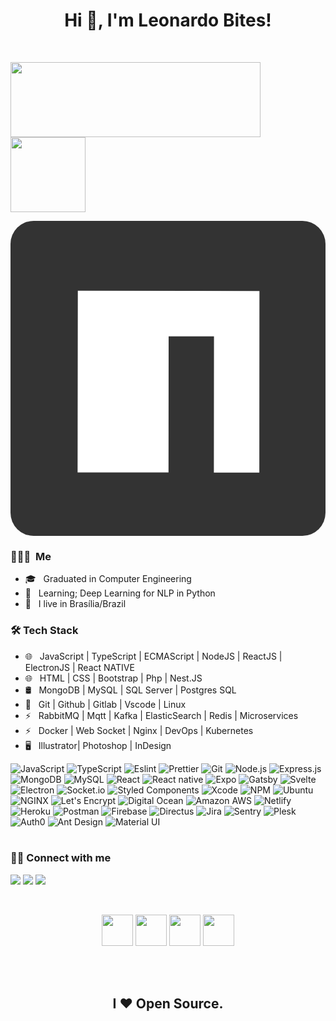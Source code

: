 <!--

### Hello there 👋

#### A SRE Engineer by day ☼ and a Father / Husband by night ☾

Master Developer at [CI&T](https://www.linkedin.com/in/leonardo-bites/);<br>



- ⚙️ I use daily: `.py`, `.js`, `.html`, `.css`, `.svg`, `.psd`, `.ai`
- 🌍 I'm mostly active within the **kubernetes Community**
- 🌱 Learning all about **Open Source**
- 💬 Ping me about **design**, **branding**, **kubernetes**, **development**, **design thinking**
- ⚡️ Fun fact: I'm a huge fan of Old Cars

-->
<h1 align="center">Hi 👋, I'm  Leonardo Bites!</h1>
<br>

<p>
   <a href="https://github.com/Lbites?tab=repositories">
   <img src="https://github-readme-stats.vercel.app/api?username=Lbites&show_icons=true" width="400" height="120">
   </a>
    <a href="https://github.com/Lbites/hetzner-cloud-api-js">
   <img src="https://github-readme-stats.vercel.app/api/pin/?username=Lbites&repo=hetzner-cloud-api-js"  height="120">
   </a>
 
  
   
</p>



<div><a target="_blank" rel="noopener noreferrer nofollow" href="https://www.npmjs.com/~ferdiozer"><svg viewBox="0 0 27.23 27.23"><rect fill="#333333" width="27.23" height="27.23" rx="2"></rect><polygon fill="#fff" points="5.8 21.75 13.66 21.75 13.67 9.98 17.59 9.98 17.58 21.76 21.51 21.76 21.52 6.06 5.82 6.04 5.8 21.75"></polygon></svg></a></div>

<h3> 👨🏻‍💻 &nbsp;Me </h3>

- 🎓 &nbsp; Graduated in Computer Engineering
- :rocket: &nbsp; Learning; Deep Learning for NLP in Python
- 💼 &nbsp; I live in Brasília/Brazil

<h3>🛠 Tech Stack</h3>

- 🌐 &nbsp; JavaScript | TypeScript | ECMAScript | NodeJS | ReactJS | ElectronJS | React NATIVE
- 🌐 &nbsp; HTML | CSS  | Bootstrap | Php | Nest.JS
- 🛢 &nbsp; MongoDB | MySQL | SQL Server | Postgres SQL
- 🔧 &nbsp; Git | Github | Gitlab | Vscode | Linux
- ⚡ &nbsp; RabbitMQ  | Mqtt | Kafka | ElasticSearch | Redis | Microservices
- ⚡ &nbsp; Docker | Web Socket | Nginx | DevOps | Kubernetes
- 🖥 &nbsp; Illustrator| Photoshop | InDesign


![JavaScript](https://img.shields.io/badge/-JavaScript-000?&logo=JavaScript)
![TypeScript](https://img.shields.io/badge/-TypeScript-000?&logo=TypeScript&logoColor=007ACC)
![Eslint](https://img.shields.io/badge/-Eslint-000?&logo=Eslint)
![Prettier](https://img.shields.io/badge/-Prettier-000?&logo=Prettier)
![Git](https://img.shields.io/badge/-Git-000?&logo=git)
![Node.js](https://img.shields.io/badge/-Node.js-000?&logo=node.js)
![Express.js](https://img.shields.io/badge/-Express.js-000)
![MongoDB](https://img.shields.io/badge/-MongoDB-000?&logo=mongodb)
![MySQL](https://img.shields.io/badge/-MySQL-000?&logo=mysql&logoColor=FFFFFF)
![React](https://img.shields.io/badge/-React-000?&logo=React)
![React native](https://img.shields.io/badge/-React%20native-000?&logo=React)
![Expo](https://img.shields.io/badge/-Expo-000?&logo=Expo)
![Gatsby](https://img.shields.io/badge/-Gatsby-000?&logo=Gatsby)
![Svelte](https://img.shields.io/badge/-Svelte-000?&logo=Svelte)
![Electron](https://img.shields.io/badge/-Electron-000?&logo=Electron)
![Socket.io](https://img.shields.io/badge/-Socket.io-000?&logo=Socket.io)
![Styled Components](https://img.shields.io/badge/-Styled%20Components-000?&logo=styled-components)
![Xcode](https://img.shields.io/badge/-Xcode-000?&logo=Xcode)
![NPM](https://img.shields.io/badge/-NPM-000?&logo=NPM)
![Ubuntu](https://img.shields.io/badge/-Ubuntu-000?&logo=Ubuntu)
![NGINX](https://img.shields.io/badge/-NGINX-000?&logo=NGINX)
![Let's Encrypt](https://img.shields.io/badge/-Let's%20Encrypt-000?&logo=lets-encrypt)
![Digital Ocean](https://img.shields.io/badge/-Digital%20Ocean-000?&logo=DigitalOcean)
![Amazon AWS](https://img.shields.io/badge/-Amazon%20AWS-000?&logo=amazon-aws)
![Netlify](https://img.shields.io/badge/-Netlify-000?&logo=Netlify)
![Heroku](https://img.shields.io/badge/-Heroku-000?&logo=Heroku)
![Postman](https://img.shields.io/badge/-Postman-000?&logo=Postman)
![Firebase](https://img.shields.io/badge/-Firebase-000?&logo=Firebase)
![Directus](https://img.shields.io/badge/-Directus-000?&logo=Directus)
![Jira](https://img.shields.io/badge/-Jira-000?&logo=jira-software)
![Sentry](https://img.shields.io/badge/-Sentry-000?&logo=Sentry)
![Plesk](https://img.shields.io/badge/-Plesk-000?&logo=Plesk)
![Auth0](https://img.shields.io/badge/-Auth0-000?&logo=Auth0)
![Ant Design](https://img.shields.io/badge/-Ant%20Design-000?&logo=Ant-Design)
![Material UI](https://img.shields.io/badge/-Material%20UI-000?&logo=Material-UI)
<br />
<br />

<p>
   <h3> 🤝🏻 Connect with me </h3>
  <a href="mailto:leonardo.bites@gmail.com?subject=[GitHub]%20🔥%20profile%20contact&body=Hello"><img src="https://img.shields.io/badge/e‑mail-D14836.svg?style=for-the-badge&logo=GMail&logoColor=white"/></a>
  <a href="https://instagram.com/leobites"><img src="https://img.shields.io/badge/instagram-E4405F.svg?style=for-the-badge&logo=instagram&logoColor=white"/></a>
  <a href="https://linkedin.com/in/leonardo-bites"><img src="https://img.shields.io/badge/linkedin-0077B5.svg?style=for-the-badge&logo=linkedin&logoColor=white"/></a>
</p>

<br>
<p align="center">
  <img src="https://media3.giphy.com/media/ln7z2eWriiQAllfVcn/200w.webp" width="50">
   <img src="https://i.giphy.com/media/LMt9638dO8dftAjtco/200.webp" width="50">
   <img src="https://i.giphy.com/media/eNAsjO55tPbgaor7ma/200w.webp" width="50">
   <img src="https://i.giphy.com/media/KzJkzjggfGN5Py6nkT/200.webp" width="50">
   
</p>
<br>
<br>

<h2 align="center">
   I ❤ Open Source.
</h2>
